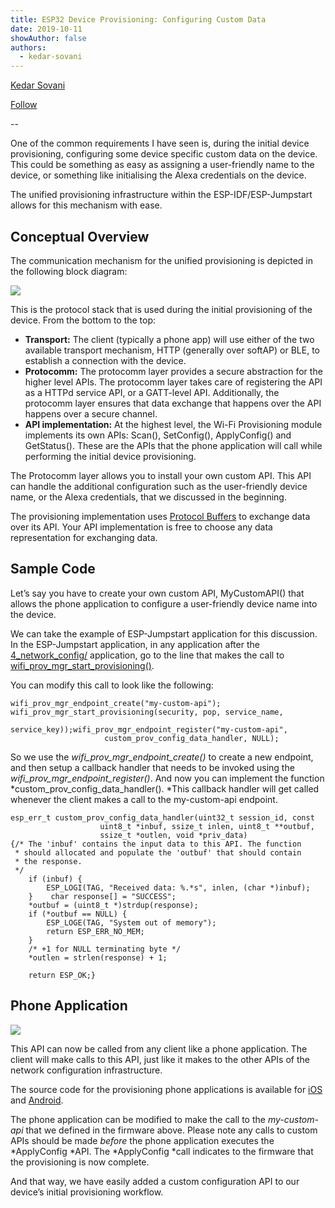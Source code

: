 ```yaml
---
title: ESP32 Device Provisioning: Configuring Custom Data
date: 2019-10-11
showAuthor: false
authors: 
  - kedar-sovani
---
```

[Kedar Sovani](https://kedars.medium.com/?source=post_page-----2e9c17aa4d51--------------------------------)

[Follow](https://medium.com/m/signin?actionUrl=https%3A%2F%2Fmedium.com%2F_%2Fsubscribe%2Fuser%2F1d2175c72923&operation=register&redirect=https%3A%2F%2Fblog.espressif.com%2Fesp32-device-provisioning-configuring-custom-data-2e9c17aa4d51&user=Kedar+Sovani&userId=1d2175c72923&source=post_page-1d2175c72923----2e9c17aa4d51---------------------post_header-----------)

--

One of the common requirements I have seen is, during the initial device provisioning, configuring some device specific custom data on the device. This could be something as easy as assigning a user-friendly name to the device, or something like initialising the Alexa credentials on the device.

The unified provisioning infrastructure within the ESP-IDF/ESP-Jumpstart allows for this mechanism with ease.

## Conceptual Overview

The communication mechanism for the unified provisioning is depicted in the following block diagram:

![](https://miro.medium.com/v2/resize:fit:640/format:webp/1*95b9M0k_3LTNgTy-JYVUIg.png)

This is the protocol stack that is used during the initial provisioning of the device. From the bottom to the top:

- __Transport:__  The client (typically a phone app) will use either of the two available transport mechanism, HTTP (generally over softAP) or BLE, to establish a connection with the device.
- __Protocomm:__ The protocomm layer provides a secure abstraction for the higher level APIs. The protocomm layer takes care of registering the API as a HTTPd service API, or a GATT-level API. Additionally, the protocomm layer ensures that data exchange that happens over the API happens over a secure channel.
- __API implementation:__  At the highest level, the Wi-Fi Provisioning module implements its own APIs: Scan(), SetConfig(), ApplyConfig() and GetStatus(). These are the APIs that the phone application will call while performing the initial device provisioning.

The Protocomm layer allows you to install your own custom API. This API can handle the additional configuration such as the user-friendly device name, or the Alexa credentials, that we discussed in the beginning.

The provisioning implementation uses [Protocol Buffers](https://developers.google.com/protocol-buffers) to exchange data over its API. Your API implementation is free to choose any data representation for exchanging data.

## Sample Code

Let’s say you have to create your own custom API, MyCustomAPI() that allows the phone application to configure a user-friendly device name into the device.

We can take the example of ESP-Jumpstart application for this discussion. In the ESP-Jumpstart application, in any application after the [4_network_config/](https://github.com/espressif/esp-jumpstart/blob/master/4_network_config/) application, go to the line that makes the call to [wifi_prov_mgr_start_provisioning()](https://github.com/espressif/esp-jumpstart/blob/master/4_network_config/main/app_main.c#L215).

You can modify this call to look like the following:

```
wifi_prov_mgr_endpoint_create("my-custom-api");     
wifi_prov_mgr_start_provisioning(security, pop, service_name, 
                                 service_key));wifi_prov_mgr_endpoint_register("my-custom-api", 
                     custom_prov_config_data_handler, NULL);
```

So we use the *wifi_prov_mgr_endpoint_create()* to create a new endpoint, and then setup a callback handler that needs to be invoked using the *wifi_prov_mgr_endpoint_register()*. And now you can implement the function *custom_prov_config_data_handler(). *This callback handler will get called whenever the client makes a call to the my-custom-api endpoint.

```
esp_err_t custom_prov_config_data_handler(uint32_t session_id, const 
                    uint8_t *inbuf, ssize_t inlen, uint8_t **outbuf, 
                    ssize_t *outlen, void *priv_data)
{/* The 'inbuf' contains the input data to this API. The function 
 * should allocated and populate the 'outbuf' that should contain
 * the response.
 */
    if (inbuf) {
        ESP_LOGI(TAG, "Received data: %.*s", inlen, (char *)inbuf);
    }    char response[] = "SUCCESS";
    *outbuf = (uint8_t *)strdup(response);
    if (*outbuf == NULL) {
        ESP_LOGE(TAG, "System out of memory");
        return ESP_ERR_NO_MEM;
    } 
    /* +1 for NULL terminating byte */
    *outlen = strlen(response) + 1; 

    return ESP_OK;}
```

## Phone Application

![](https://miro.medium.com/v2/resize:fit:640/format:webp/1*yAeKjHOJPjUQuXzTxAztmg.png)

This API can now be called from any client like a phone application. The client will make calls to this API, just like it makes to the other APIs of the network configuration infrastructure.

The source code for the provisioning phone applications is available for [iOS](https://github.com/espressif/esp-idf-provisioning-ios) and [Android](https://github.com/espressif/esp-idf-provisioning-android).

The phone application can be modified to make the call to the *my-custom-api* that we defined in the firmware above. Please note any calls to custom APIs should be made *before* the phone application executes the *ApplyConfig *API. The *ApplyConfig *call indicates to the firmware that the provisioning is now complete.

And that way, we have easily added a custom configuration API to our device’s initial provisioning workflow.
